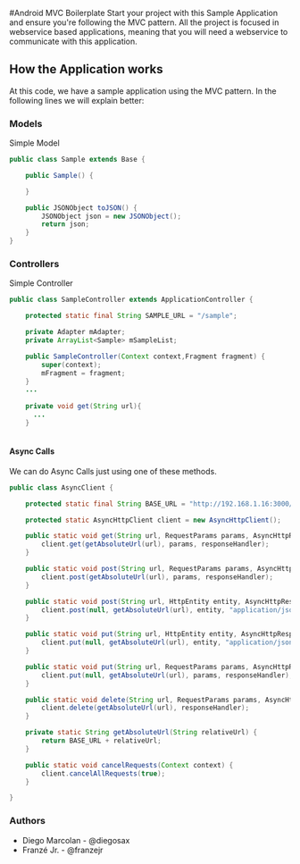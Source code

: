 #Android MVC Boilerplate
  Start your project with this Sample Application and ensure you're following the MVC pattern. All the project is focused in webservice based applications, meaning that you will need a webservice to communicate with this application. 

## How the Application works
At this code, we have a sample application using the MVC pattern. In the following lines we will explain better:

### Models

Simple Model
```java
public class Sample extends Base {

    public Sample() {

    }

    public JSONObject toJSON() {
        JSONObject json = new JSONObject();
        return json;
    }
}
```
### Controllers

Simple Controller
```java
public class SampleController extends ApplicationController {

    protected static final String SAMPLE_URL = "/sample";

    private Adapter mAdapter;
    private ArrayList<Sample> mSampleList;

    public SampleController(Context context,Fragment fragment) {
        super(context);
        mFragment = fragment;
    }
    ...
    
    private void get(String url){
      ...
    }
    
```
    
    
#### Async Calls

We can do Async Calls just using one of these methods.

```java
public class AsyncClient {

    protected static final String BASE_URL = "http://192.168.1.16:3000/api/v1/";

    protected static AsyncHttpClient client = new AsyncHttpClient();

    public static void get(String url, RequestParams params, AsyncHttpResponseHandler responseHandler) {
        client.get(getAbsoluteUrl(url), params, responseHandler);
    }

    public static void post(String url, RequestParams params, AsyncHttpResponseHandler responseHandler) {
        client.post(getAbsoluteUrl(url), params, responseHandler);
    }

    public static void post(String url, HttpEntity entity, AsyncHttpResponseHandler responseHandler) {
        client.post(null, getAbsoluteUrl(url), entity, "application/json", responseHandler);
    }

    public static void put(String url, HttpEntity entity, AsyncHttpResponseHandler responseHandler) {
        client.put(null, getAbsoluteUrl(url), entity, "application/json", responseHandler);
    }

    public static void put(String url, RequestParams params, AsyncHttpResponseHandler responseHandler) {
        client.put(null, getAbsoluteUrl(url), params, responseHandler);
    }

    public static void delete(String url, RequestParams params, AsyncHttpResponseHandler responseHandler) {
        client.delete(getAbsoluteUrl(url), responseHandler);
    }

    private static String getAbsoluteUrl(String relativeUrl) {
        return BASE_URL + relativeUrl;
    }

    public static void cancelRequests(Context context) {
        client.cancelAllRequests(true);
    }

}

```



### Authors
 - Diego Marcolan - @diegosax
 - Franzé Jr. - @franzejr
